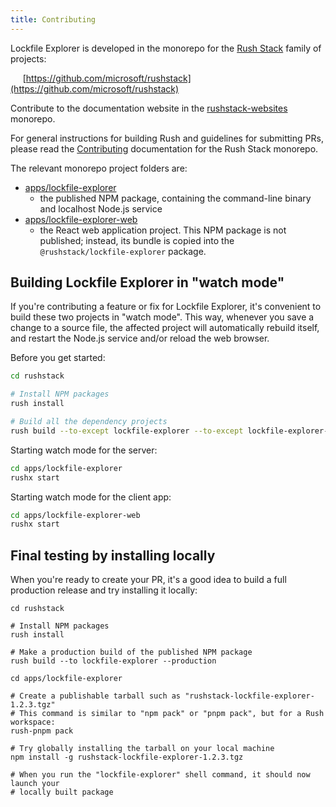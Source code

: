```yaml
---
title: Contributing
---
```


Lockfile Explorer is developed in the monorepo for the [Rush Stack](@rushstack/) family of projects:

&nbsp;&nbsp;&nbsp;&nbsp; [https://github.com/microsoft/rushstack](https://github.com/microsoft/rushstack)

Contribute to the documentation website in the
[rushstack-websites](https://github.com/microsoft/rushstack-websites/blob/main/websites/lfx.rushstack.io/) monorepo.

For general instructions for building Rush and guidelines for submitting PRs, please read the
[Contributing](@rushstack/pages/contributing/get_started/) documentation for the Rush Stack
monorepo.

The relevant monorepo project folders are:

- [apps/lockfile-explorer](https://github.com/microsoft/rushstack/tree/main/apps/lockfile-explorer)
  - the published NPM package, containing the command-line binary and localhost Node.js service
- [apps/lockfile-explorer-web](https://github.com/microsoft/rushstack/tree/main/apps/lockfile-explorer-web)
  - the React web application project. This NPM package is not published; instead, its bundle is copied
    into the `@rushstack/lockfile-explorer` package.

## Building Lockfile Explorer in "watch mode"

If you're contributing a feature or fix for Lockfile Explorer, it's convenient to build these two projects in
"watch mode". This way, whenever you save a change to a source file, the affected project will automatically
rebuild itself, and restart the Node.js service and/or reload the web browser.

Before you get started:

```bash
cd rushstack

# Install NPM packages
rush install

# Build all the dependency projects
rush build --to-except lockfile-explorer --to-except lockfile-explorer-web
```

Starting watch mode for the server:

```bash
cd apps/lockfile-explorer
rushx start
```

Starting watch mode for the client app:

```bash
cd apps/lockfile-explorer-web
rushx start
```

## Final testing by installing locally

When you're ready to create your PR, it's a good idea to build a full production release and try
installing it locally:

```
cd rushstack

# Install NPM packages
rush install

# Make a production build of the published NPM package
rush build --to lockfile-explorer --production

cd apps/lockfile-explorer

# Create a publishable tarball such as "rushstack-lockfile-explorer-1.2.3.tgz"
# This command is similar to "npm pack" or "pnpm pack", but for a Rush workspace:
rush-pnpm pack

# Try globally installing the tarball on your local machine
npm install -g rushstack-lockfile-explorer-1.2.3.tgz

# When you run the "lockfile-explorer" shell command, it should now launch your
# locally built package
```
